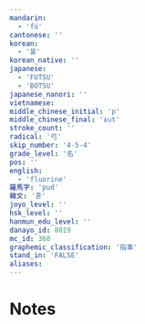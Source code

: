 ```yaml
---
mandarin:
  - 'fú'
cantonese: ''
korean:
  - '불'
korean_native: ''
japanese:
  - 'FUTSU'
  - 'BOTSU'
japanese_nanori: ''
vietnamese:
middle_chinese_initial: 'p'
middle_chinese_final: 'ɨut'
stroke_count: ''
radical: '弓'
skip_number: '4-5-4'
grade_level: '名'
pos: ''
english:
  - 'fluorine'
羅馬字: 'pud'
韓文: '푿'
joyo_level: ''
hsk_level: ''
hanmun_edu_level: ''
danayo_id: 8019
mc_id: 360
graphemic_classification: '指事'
stand_in: 'FALSE'
aliases:
---
```


# Notes
